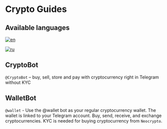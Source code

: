 # Crypto Guides

## Available languages

[![en](https://img.shields.io/badge/lang-en-red.svg)](https://github.com/designervoid/use-crypto-guides/README.md)

[![ru](https://img.shields.io/badge/lang-ru-green.svg)](https://github.com/designervoid/use-crypto-guides/README.ru.md)

## CryptoBot

`@CryptoBot` – buy, sell, store and pay with cryptocurrency right in Telegram without KYC

## WalletBot

`@wallet` - Use the @wallet bot as your regular cryptocurrency wallet. The wallet is linked to your Telegram account. Buy, send, receive, and exchange cryptocurrencies. KYC is needed for buying cryptocurrency from `Neocrypto`.
